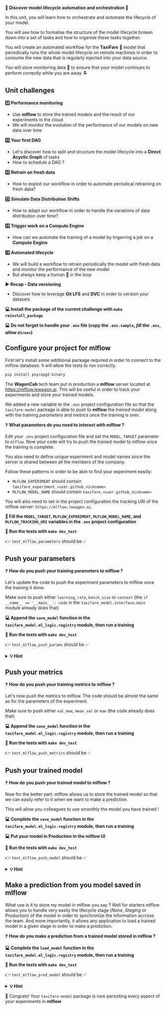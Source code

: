 
[//]: # ( presentation of the unit )

**🥁 Discover model lifecycle automation and orchestration 🎻**

In this unit, you will learn how to orchestrate and automate the lifecycle of your model.

You will see how to formalise the structure of the model lifecycle broken down into a set of tasks and how to organise these tasks together.

You will create an automated workflow for the **TaxiFare** 🚕 model that periodically runs the whole model lifecycle on remote machines in order to consume the new data that is regularly injected into your data source.

You will store monitoring data 🔎 to ensure that your model continues to perform correctly while you are away 🏝

[//]: # ( unit tech stack: )

[//]: # ( presentation of the challenges of the unit )

## Unit challenges

**1️⃣ Performance monitoring**
- Use **mlflow** to store the trained models and the result of our experiments in the cloud
- We will monitor the evolution of the performance of our models on new data over time

**2️⃣ Your first DAG**
- Let's discover how to split and structure the model lifecycle into a **Direct Acyclic Graph** of tasks
- How to schedule a DAG ?

**3️⃣ Retrain on fresh data**
- How to exploit our workflow in order to automate periodical retraining on fresh data?

**4️⃣ Simulate Data Distribution Shifts**
- How to adapt our workflow in order to handle the variations of data distribution over time?

**5️⃣ Trigger work on a Compute Engine**
- How can we automate the training of a model by trigerring a job on a **Compute Engine**

**6️⃣ Automated lifecycle**
- We will build a workflow to retrain periodically the model with fresh data and monitor the performance of the new model
- But always keep a human 👀 in the loop

**▶️ Recap - Data versioning**
- Discover how to leverage **Git LFS** and **DVC** in order to version your datasets

[//]: # ( challenge tech stack: mlflow )

**💻 Install the package of the current challenge with `make reinstall_package`**

**💻 Do not forget to handle your `.env` file (_copy_ the `.env.sample`, _fill_ the `.env`, _allow_ `direnv`)**

[//]: # ( challenge instructions )

## Configure your project for mlflow

First let's install some additional package required in order to connect to the mlflow database. It will allow the tests to run correctly.

``` bash
pip install psycopg2-binary
```

The **WagonCab** tech team put in production a **mlflow** server located at https://mlflow.lewagon.ai. This will be useful in order to track your experiments and store your trained models.

We added a new variable to the `.env` project configuration file so that the `taxifare-model` package is able to push to **mlflow** the _trained model_ along with the training _parameters_ and _metrics_ once the training is over.

❓ **What parameters do you need to interact with mlflow ?**

Edit your `.env` project configuration file and set the `MODEL_TARGET` parameter to `mlflow`. Now your code will try to push the trained model to mlflow once the training is complete.

You also need to define unique experiment and model names since the server is shared between all the members of the company.

Follow these patterns in order to be able to find your experiment easilly:
- `MLFLOW_EXPERIMENT` should contain `taxifare_experiment_<user.github_nickname>`
- `MLFLOW_MODEL_NAME` should contain `taxifare_<user.github_nickname>`

You will also need to set in the project configuration the tracking URI of the mlflow server: `https://mlflow.lewagon.ai`.

**📝 Fill the `MODEL_TARGET`, `MLFLOW_EXPERIMENT`, `MLFLOW_MODEL_NAME`, and `MLFLOW_TRACKING_URI` variables in the `.env` project configuration**

**🧪 Run the tests with `make dev_test`**

👉 `test_mlflow_parameters` should be ✅

## Push your parameters

❓ **How do you push your training parameters to mlflow ?**

Let's update the code to push the experiment parameters to mlflow once the training it done.

Make sure to push either `learning_rate`, `batch_size` or `context` (the `if __name__ == '__main__': code` in the `taxifare_model.interface.main` module already does that)

**💻 Append the `save_model` function in the `taxifare_model.ml_logic.registry` module, then run a training**

**🧪 Run the tests with `make dev_test`**

👉 `test_mlflow_push_params` should be ✅

<details>
  <summary markdown='span'><strong> 💡 Hint </strong></summary>

  Have a look at the [mlflow python API documentation](https://mlflow.org/docs/latest/python_api/mlflow.html).

  Do not forget to set the tracking server with `mlflow.set_tracking_uri` and to provide an experiment name with `mlflow.set_experiment`.
</details>

## Push your metrics

❓ **How do you push your training metrics to mlflow ?**

Let's now push the metrics to mlflow. The code should be almost the same as for the parameters of the experiment.

Make sure to push either `val_mae`, `mean_val` or `mae` (the code already does that)

**💻 Append the `save_model` function in the `taxifare_model.ml_logic.registry` module, then run a training**

**🧪 Run the tests with `make dev_test`**

👉 `test_mlflow_push_metrics` should be ✅

## Push your trained model

❓ **How do you push your trained model to mlflow ?**

Now for the better part: mlflow allows us to store the trained model so that we can easily refer to it when we want to make a prediction.

This will allow you colleagues to use smoothly the model you have trained !

**💻 Complete the `save_model` function in the `taxifare_model.ml_logic.registry` module, then run a training**

**💻 Put your model in Production in the mlflow UI**

**🧪 Run the tests with `make dev_test`**

👉 `test_mlflow_push_model` should be ✅

<details>
  <summary markdown='span'><strong> 💡 Hint </strong></summary>


  Have a look at the [mlflow python API for Keras](https://mlflow.org/docs/latest/python_api/mlflow.keras.html) and find a function allowing you to upload your trained model.
</details>

## Make a prediction from you model saved in mlflow

What use is it to store my model in mlflow you say ? Well for starters mlflow allows you to handle very easily the lifecycle stage (_None_, _Staging_ or _Production_) of the model in order to synchronize the information accross the team. And more importantly, it allows any application to load a trained model in a given stage in order to make a prediction.

❓ **How do you make a prediction from a trained model stored in mlflow ?**

**💻 Complete the `load_model` function in the `taxifare_model.ml_logic.registry` module, then run a training**

**🧪 Run the tests with `make dev_test`**

👉 `test_mlflow_pred_model` should be ✅

<details>
  <summary markdown='span'><strong> 💡 Hint </strong></summary>


  Have a look at the [mlflow python API for Keras](https://mlflow.org/docs/latest/python_api/mlflow.keras.html) and find a function allowing you to retrieve your trained model.
</details>

🏁 Congrats! Your `taxifare-model` package is now persisting every aspect of your experiments in **mlflow**
